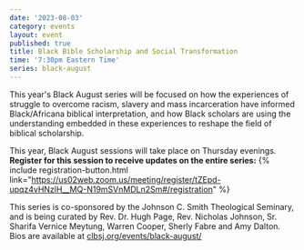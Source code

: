 ```yaml
---
date: '2023-08-03'
category: events
layout: event
published: true
title: Black Bible Scholarship and Social Transformation
time: '7:30pm Eastern Time'
series: black-august
---
```

This year's Black August series will be focused on how the experiences of struggle to overcome racism, slavery and mass incarceration have informed Black/Africana biblical interpretation, and how Black scholars are using the understanding embedded in these experiences to reshape the field of biblical scholarship. 

This year, Black August sessions will take place on Thursday evenings. **Register for this session to receive updates on the entire series:** {% include registration-button.html link="https://us02web.zoom.us/meeting/register/tZEpd-upqz4vHNzlH__MQ-N19mSVnMDLn2Sm#/registration" %}

This series is co-sponsored by the Johnson C. Smith Theological Seminary, and is being curated by Rev. Dr. Hugh Page, Rev. Nicholas Johnson, Sr. Sharifa Vernice Meytung, Warren Cooper, Sherly Fabre and Amy Dalton. Bios are available at [clbsj.org/events/black-august/](https://clbsj.org/events/black-august/)
